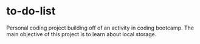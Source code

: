 # to-do-list
Personal coding project building off of an activity in coding bootcamp.  The main objective of this project is to learn about local storage.
